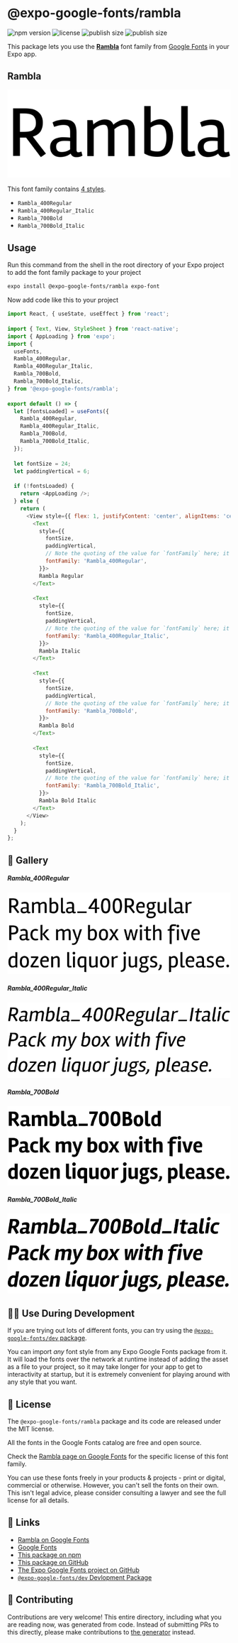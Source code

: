 # @expo-google-fonts/rambla

![npm version](https://flat.badgen.net/npm/v/@expo-google-fonts/rambla)
![license](https://flat.badgen.net/github/license/expo/google-fonts)
![publish size](https://flat.badgen.net/packagephobia/install/@expo-google-fonts/rambla)
![publish size](https://flat.badgen.net/packagephobia/publish/@expo-google-fonts/rambla)

This package lets you use the [**Rambla**](https://fonts.google.com/specimen/Rambla) font family from [Google Fonts](https://fonts.google.com/) in your Expo app.

## Rambla

![Rambla](./font-family.png)

This font family contains [4 styles](#-gallery).

- `Rambla_400Regular`
- `Rambla_400Regular_Italic`
- `Rambla_700Bold`
- `Rambla_700Bold_Italic`

## Usage

Run this command from the shell in the root directory of your Expo project to add the font family package to your project
```sh
expo install @expo-google-fonts/rambla expo-font
```

Now add code like this to your project
```js
import React, { useState, useEffect } from 'react';

import { Text, View, StyleSheet } from 'react-native';
import { AppLoading } from 'expo';
import {
  useFonts,
  Rambla_400Regular,
  Rambla_400Regular_Italic,
  Rambla_700Bold,
  Rambla_700Bold_Italic,
} from '@expo-google-fonts/rambla';

export default () => {
  let [fontsLoaded] = useFonts({
    Rambla_400Regular,
    Rambla_400Regular_Italic,
    Rambla_700Bold,
    Rambla_700Bold_Italic,
  });

  let fontSize = 24;
  let paddingVertical = 6;

  if (!fontsLoaded) {
    return <AppLoading />;
  } else {
    return (
      <View style={{ flex: 1, justifyContent: 'center', alignItems: 'center' }}>
        <Text
          style={{
            fontSize,
            paddingVertical,
            // Note the quoting of the value for `fontFamily` here; it expects a string!
            fontFamily: 'Rambla_400Regular',
          }}>
          Rambla Regular
        </Text>

        <Text
          style={{
            fontSize,
            paddingVertical,
            // Note the quoting of the value for `fontFamily` here; it expects a string!
            fontFamily: 'Rambla_400Regular_Italic',
          }}>
          Rambla Italic
        </Text>

        <Text
          style={{
            fontSize,
            paddingVertical,
            // Note the quoting of the value for `fontFamily` here; it expects a string!
            fontFamily: 'Rambla_700Bold',
          }}>
          Rambla Bold
        </Text>

        <Text
          style={{
            fontSize,
            paddingVertical,
            // Note the quoting of the value for `fontFamily` here; it expects a string!
            fontFamily: 'Rambla_700Bold_Italic',
          }}>
          Rambla Bold Italic
        </Text>
      </View>
    );
  }
};

```

## 🔡 Gallery

##### Rambla_400Regular
![Rambla_400Regular](./Rambla_400Regular.ttf.png)

##### Rambla_400Regular_Italic
![Rambla_400Regular_Italic](./Rambla_400Regular_Italic.ttf.png)

##### Rambla_700Bold
![Rambla_700Bold](./Rambla_700Bold.ttf.png)

##### Rambla_700Bold_Italic
![Rambla_700Bold_Italic](./Rambla_700Bold_Italic.ttf.png)


## 👩‍💻 Use During Development

If you are trying out lots of different fonts, you can try using the [`@expo-google-fonts/dev` package](https://github.com/expo/google-fonts/tree/master/font-packages/dev#readme).

You can import *any* font style from any Expo Google Fonts package from it. It will load the fonts
over the network at runtime instead of adding the asset as a file to your project, so it may take longer
for your app to get to interactivity at startup, but it is extremely convenient
for playing around with any style that you want.

## 📖 License

The `@expo-google-fonts/rambla` package and its code are released under the MIT license.

All the fonts in the Google Fonts catalog are free and open source.

Check the [Rambla page on Google Fonts](https://fonts.google.com/specimen/Rambla) for the specific license of this font family.

You can use these fonts freely in your products & projects - print or digital, commercial or otherwise. However, you can't sell the fonts on their own. This isn't legal advice, please consider consulting a lawyer and see the full license for all details.

## 🔗 Links

- [Rambla on Google Fonts](https://fonts.google.com/specimen/Rambla)
- [Google Fonts](https://fonts.google.com/)
- [This package on npm](https://www.npmjs.com/package/@expo-google-fonts/rambla)
- [This package on GitHub](https://github.com/expo/google-fonts/tree/master/font-packages/rambla)
- [The Expo Google Fonts project on GitHub](https://github.com/expo/google-fonts)
- [`@expo-google-fonts/dev` Devlopment Package](https://github.com/expo/google-fonts/tree/master/font-packages/dev)

## 🤝 Contributing

Contributions are very welcome! This entire directory, including what you are reading now, was generated from code. Instead of submitting PRs to this directly, please make contributions to [the generator](https://github.com/expo/google-fonts/tree/master/packages/generator) instead.
